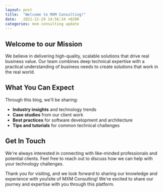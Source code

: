 ```yaml
---
layout: post
title:  "Welcome to MXM Consulting!"
date:   2021-12-29 14:56:34 +0200
categories: mxm consulting update
---
```

## Welcome to our Mission

We believe in delivering high-quality, scalable solutions that drive real business value. Our team combines deep technical expertise with a practical understanding of business needs to create solutions that work in the real world.

## What You Can Expect

Through this blog, we'll be sharing:

- **Industry insights** and technology trends
- **Case studies** from our client work
- **Best practices** for software development and architecture
- **Tips and tutorials** for common technical challenges

## Get In Touch

We're always interested in connecting with like-minded professionals and potential clients. Feel free to reach out to discuss how we can help with your technology challenges.

Thank you for visiting, and we look forward to sharing our knowledge and experience with you!site of MXM Consulting! We're excited to share our journey and expertise with you through this platform.
